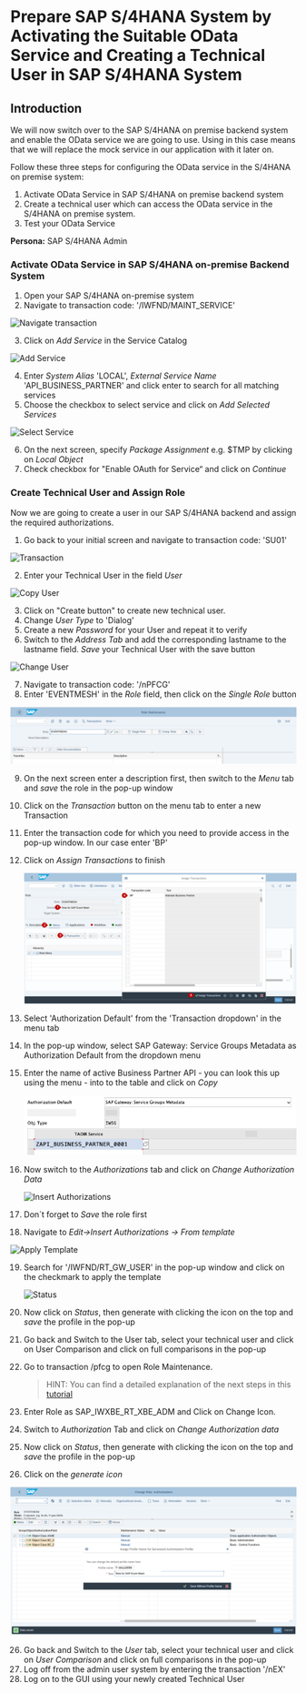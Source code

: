 # Prepare SAP S/4HANA System by Activating the Suitable OData Service and Creating a Technical User in SAP S/4HANA System 

## Introduction

We will now switch over to the SAP S/4HANA on premise backend system and enable the OData service we are going to use. Using in this case means that we will replace the mock service in our application with it later on.

Follow these three steps for configuring the OData service in the S/4HANA on premise system: 

1. Activate OData Service in SAP S/4HANA on premise backend system
2. Create a technical user which can access the OData service in the S/4HANA on premise system.
3. Test your OData Service


**Persona:** SAP S/4HANA Admin

### Activate OData Service in SAP S/4HANA on-premise Backend System

1.	Open your SAP S/4HANA on-premise system
2.	Navigate to transaction code: '/IWFND/MAINT_SERVICE'

   ![Navigate transaction](./images/configure-oData-Service-1.png)

3.	Click on *Add Service* in the Service Catalog

   ![Add Service](./images/configure-oData-Service-2.png)

4.	Enter *System Alias* 'LOCAL',  *External Service Name* 'API_BUSINESS_PARTNER' and click enter to search for all matching services
5.	Choose the checkbox to select service and click on *Add Selected Services*

   ![Select Service](./images/configure-odata-Service-3.png)
   
6.	On the next screen, specify *Package Assignment* e.g. $TMP by clicking on *Local Object*
7.	Check checkbox for "Enable OAuth for Service“ and click on *Continue*

   
### Create Technical User and Assign Role

Now we are going to create a user in our SAP S/4HANA backend and assign the required authorizations. 

1.	Go back to your initial screen and navigate to transaction code: 'SU01'

   ![Transaction](./images/configure-oData-Service-5.png)
   
2.	Enter your Technical User in the field *User*


   ![Copy User](./images/configure-oData-Service-6.png)
   
3.	Click on "Create button" to create new technical user. 
4.	Change *User Type* to 'Dialog'
5.	Create a new *Password* for your User and repeat it to verify
6.	Switch to the *Address Tab* and add the corresponding lastname to the lastname field. *Save* your Technical User with the save button

   ![Change User](./images/configure-oData-Service-7.png)

7.	Navigate to transaction code: '/nPFCG'
8.	Enter 'EVENTMESH' in the *Role* field, then click on the *Single Role* button

 ![Assign Transaction](./images/configure-oData-Service-8.png)

9.	On the next screen enter a description first, then switch to the *Menu* tab and *save* the role in the pop-up window
10.	Click on the *Transaction* button on the menu tab to enter a new Transaction
11.	Enter the transaction code for which you need to provide access in the pop-up window. In our case enter 'BP'
12.	Click on *Assign Transactions* to finish

     ![Business Partner](./images/configure-oData-Service-9.png)
   
13.	Select 'Authorization Default' from the 'Transaction dropdown' in the menu tab

14. In the pop-up window, select SAP Gateway: Service Groups Metadata as Authorization Default from the dropdown menu

15.	 Enter the name of active Business Partner API - you can look this up using the menu - into to the table and click on *Copy*
   
      ![Change Authorizations](./images/configure-oData-Service-10.png)
   
16.	Now switch to the *Authorizations* tab and click on *Change Authorization Data* 

    ![Insert Authorizations](./images/configure-oData-Service-12.png)
   
17.	Don´t forget to *Save* the role first
18.	Navigate to *Edit->Insert Authorizations -> From template*

![Apply Template](./images/configure-oData-Service-14.png)

19.	Search for '/IWFND/RT_GW_USER' in the pop-up window and click on the checkmark to apply the template

      ![Status](./images/configure-oData-Service-15.png)
20.	Now click on *Status*, then generate with clicking the icon on the top and *save* the profile in the pop-up
21.	Go back and Switch to the User tab, select your technical user and click on User Comparison and click on full comparisons in the pop-up

22.	Go to transaction /pfcg to open Role Maintenance. 
      > HINT: You can find a detailed explanation of the next steps in this [tutorial](https://pages.github.tools.sap/CPES/CPAppDevelopment-dev/S4HANA_event_setup_2020/)
   
23.	Enter Role as SAP_IWXBE_RT_XBE_ADM and Click on Change Icon.
24.	Switch to *Authorization* Tab and click on *Change Authorization data*
25.	Now click on *Status*, then generate with clicking the icon on the top and *save* the profile in the pop-up
26.	Click on the *generate icon*

   ![Generate Icon](./images/configure-oData-Service-16.png)
   
26.	Go back and Switch to the *User* tab, select your technical user and click on *User Comparison* and click on full comparisons in the pop-up   
27.	Log off from the admin user system by entering the transaction '/nEX'
28.	Log on to the GUI using your newly created Technical User

